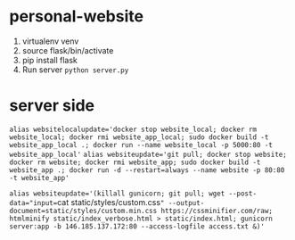 # personal-website

1. virtualenv venv
2. source flask/bin/activate
3. pip install flask
4. Run server `python server.py`

# server side
`alias websitelocalupdate='docker stop website_local; docker rm website_local; docker rmi website_app_local; sudo docker build -t website_app_local .; docker run --name website_local -p 5000:80 -t website_app_local'`
`alias websiteupdate='git pull; docker stop website; docker rm website; docker rmi website_app; sudo docker build -t website_app .; docker run -d --restart=always --name website -p 80:80 -t website_app'`

`alias websiteupdate='(killall gunicorn; git pull; wget --post-data="input=`cat static/styles/custom.css`" --output-document=static/styles/custom.min.css https://cssminifier.com/raw;  htmlminify static/index_verbose.html > static/index.html; gunicorn server:app -b 146.185.137.172:80 --access-logfile access.txt &)'`
